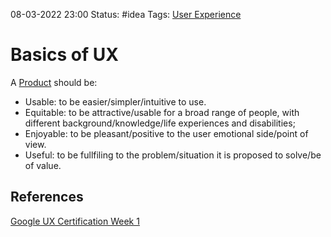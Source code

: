 08-03-2022 23:00
Status: #idea
Tags: [User Experience](User%20Experience.md)

# Basics of UX

A [Product](Product.md) should be:

- Usable: to be easier/simpler/intuitive to use.
- Equitable: to be attractive/usable for a broad range of people, with different background/knowledge/life experiences and disabilities;
- Enjoyable: to be pleasant/positive to the user emotional side/point of view.
- Useful: to be fullfiling to the problem/situation it is proposed to solve/be of value.

## References

[Google UX Certification Week 1](https://www.coursera.org/learn/foundations-user-experience-design/lecture/OeyQC/the-basics-of-user-experience-design)